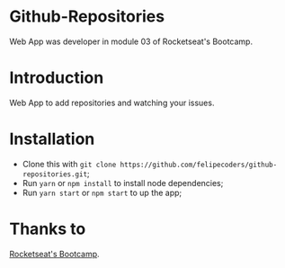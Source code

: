# Github-Repositories

Web App was developer in module 03 of Rocketseat's Bootcamp.

# Introduction

Web App to add repositories and watching your issues.

# Installation

- Clone this with `git clone https://github.com/felipecoders/github-repositories.git`;
- Run `yarn` or `npm install` to install node dependencies;
- Run `yarn start` or `npm start` to up the app;

# Thanks to

[Rocketseat's Bootcamp](https://rocketseat.com.br/).
